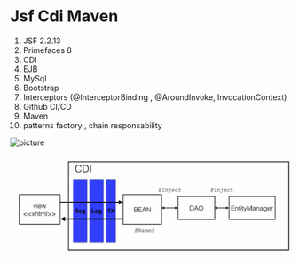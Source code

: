 # Jsf Cdi Maven

1. JSF 2.2.13
2. Primefaces 8
3. CDI 
4. EJB
5. MySql
6. Bootstrap 
7. Interceptors (@InterceptorBinding , @AroundInvoke, InvocationContext)
8. Github CI/CD
9. Maven
10. patterns factory , chain responsability




![picture](https://github.com/renatocantarino/JsfCdiMaven/tree/master/src/main/webapp/resources/img/arq.png)

![alt text](https://github.com/renatocantarino/JsfCdiMaven/blob/master/src/main/webapp/resources/img/arq.png)

